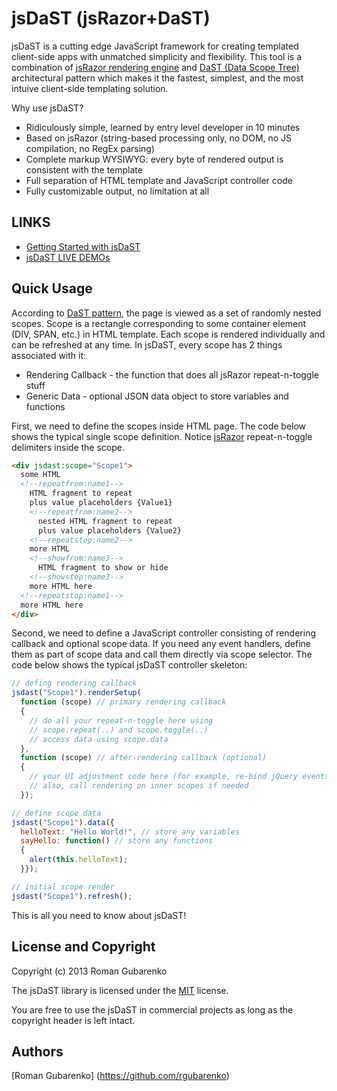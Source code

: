 # jsDaST (jsRazor+DaST)

jsDaST is a cutting edge JavaScript framework for creating templated client-side apps with unmatched simplicity and flexibility. This tool is a combination of [jsRazor rendering engine](http://www.makeitsoft.com/jsrazor/jsrazor-overview/ "jsRazor rendering engine") and [DaST (Data Scope Tree)](http://www.makeitsoft.com/aspnetdast/dast-overview/ "DaST (Data Scope Tree)") architectural pattern which makes it the fastest, simplest, and the most intuive client-side templating solution.

Why use jsDaST?
- Ridiculously simple, learned by entry level developer in 10 minutes
- Based on jsRazor (string-based processing only, no DOM, no JS compilation, no RegEx parsing)
- Complete markup WYSIWYG: every byte of rendered output is consistent with the template
- Full separation of HTML template and JavaScript controller code
- Fully customizable output, no limitation at all

## LINKS

- [Getting Started with jsDaST](http://www.makeitsoft.com/jsdast/jsdast-info/ "Getting Started with jsDaST")
- [jsDaST LIVE DEMOs](http://www.makeitsoft.com/jsdast/jsdast-examples/ "jsDaST LIVE DEMOs")

## Quick Usage

According to [DaST pattern](http://www.makeitsoft.com/aspnetdast/dast-overview/ "DaST pattern"), the page is viewed as a set of randomly nested scopes. Scope is a rectangle corresponding to some container element (DIV, SPAN, etc.) in HTML template. Each scope is rendered individually and can be refreshed at any time. In jsDaST, every scope has 2 things associated with it:
- Rendering Callback - the function that does all jsRazor repeat-n-toggle stuff
- Generic Data - optional JSON data object to store variables and functions

First, we need to define the scopes inside HTML page. The code below shows the typical single scope definition. Notice [jsRazor](http://www.makeitsoft.com/jsrazor/jsrazor-overview/ "jsRazor") repeat-n-toggle delimiters inside the scope. 

``` html
<div jsdast:scope="Scope1">
  some HTML
  <!--repeatfrom:name1-->
    HTML fragment to repeat 
    plus value placeholders {Value1}   
    <!--repeatfrom:name2-->
      nested HTML fragment to repeat 
      plus value placeholders {Value2}
    <!--repeatstop:name2-->
    more HTML
    <!--showfrom:name3-->
      HTML fragment to show or hide
    <!--showstop:name3-->
    more HTML here
  <!--repeatstop:name1-->
  more HTML here
</div>
```

Second, we need to define a JavaScript controller consisting of rendering callback and optional scope data. If you need any event handlers, define them as part of scope data and call them directly via scope selector. The code below shows the typical jsDaST controller skeleton:

``` javascript
// defing rendering callback 
jsdast("Scope1").renderSetup( 
  function (scope) // primary rendering callback
  { 
    // do all your repeat-n-toggle here using
    // scope.repeat(..) and scope.toggle(..)
    // access data using scope.data
  },  
  function (scope) // after-rendering callback (optional)
  { 
    // your UI adjustment code here (for example, re-bind jQuery events)
    // also, call rendering on inner scopes if needed
  }); 

// define scope data
jsdast("Scope1").data({
  helloText: "Hello World!", // store any variables
  sayHello: function() // store any functions
  { 
    alert(this.helloText); 
  }}); 

// initial scope render
jsdast("Scope1").refresh(); 
``` 

This is all you need to know about jsDaST! 

## License and Copyright

Copyright (c) 2013 Roman Gubarenko

The jsDaST library is licensed under the [MIT](MIT-LICENSE.txt "MIT License Link") license.

You are free to use the jsDaST in commercial projects as long as the copyright header is left intact.

## Authors

[Roman Gubarenko] (https://github.com/rgubarenko)

